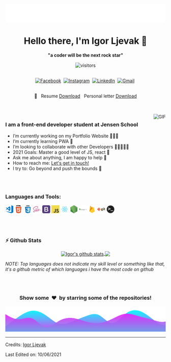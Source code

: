 <img src="https://raw.githubusercontent.com/IttzyTT/IttzyTT/349379a395e29c5ab57d1ef59f6ecbe479ed928a/wave%20(1).svg" alt="wave design" />
  <h1 align="center"><b>Hello there, I'm Igor Ljevak 👋</b></h1>


<div align="center">
  <p><b>"a coder will be the next rock star"</b></p>
</div>

<p align="center">
    <img align="center" alt="visitors" src="https://gpvc.arturio.dev/ittzyTT" />
</p>

<p align="center">
<br>
<a href="https://www.facebook.com/ljevak/"><img src="https://img.shields.io/badge/facebook-%231877F2.svg?&style=for-the-badge&logo=facebook&logoColor=white" alt="Facebook" /></a>&nbsp;
<a href="https://www.instagram.com/ilj_photo/"><img src="https://img.shields.io/badge/instagram-%23E4405F.svg?&style=for-the-badge&logo=instagram&logoColor=white" alt="Instagram" /></a>&nbsp;
<a href="https://www.linkedin.com/in/igorljevak/"><img src="https://img.shields.io/badge/linkedin-%230077B5.svg?&style=for-the-badge&logo=linkedin&logoColor=white" alt="LinkedIn" /></a>&nbsp;
<a href="mailto:igorljevak@gmail.com?subject=Hey%20Igor"><img src="https://img.shields.io/badge/gmail-%23D14836.svg?&style=for-the-badge&logo=gmail&logoColor=white" alt="Gmail"/></a>&nbsp;
</p>
<p align="center">
  <br>
    📑 &nbsp; Resume <a href="https://github.com/IttzyTT/IttzyTT/raw/main/Igor_Ljevak_CV.pdf" alt?"cv">Download</a>
    &nbsp; Personal letter <a href="https://github.com/IttzyTT/IttzyTT/raw/main/Igor_Ljevak_PB.pdf" alt="Personal letter">Download</a>
  </p>

<br>
<br>

<img align="right" height="260px" alt="GIF" src="https://i.pinimg.com/originals/e4/26/70/e426702edf874b181aced1e2fa5c6cde.gif" />

### I am a front-end developer student at Jensen School
- I’m currently working on my Portfolio Website 👨🏽‍💻
- I’m currently learning PWA 📱
- I’m looking to collaborate with other Developers 👩🏽‍🤝‍👨🏾 
- 2021 Goals: Master a good level of JS, react 🥅 
- Ask me about anything, I am happy to help 💬 
- How to reach me: [Let's get in touch!][linkedin] 
- I try to: Go beyond and push the bounds 🧗  


<br>
<br>

### Languages and Tools: 
<code><img height="25" src="https://raw.githubusercontent.com/github/explore/80688e429a7d4ef2fca1e82350fe8e3517d3494d/topics/visual-studio-code/visual-studio-code.png"></code>
<code><img height="25" src="https://raw.githubusercontent.com/github/explore/80688e429a7d4ef2fca1e82350fe8e3517d3494d/topics/html/html.png"></code>
<code><img height="25" src="https://raw.githubusercontent.com/github/explore/80688e429a7d4ef2fca1e82350fe8e3517d3494d/topics/css/css.png"></code>
<code><img height="25" src="https://raw.githubusercontent.com/github/explore/80688e429a7d4ef2fca1e82350fe8e3517d3494d/topics/sass/sass.png"></code>
<code><img height="25" src="https://raw.githubusercontent.com/github/explore/80688e429a7d4ef2fca1e82350fe8e3517d3494d/topics/bootstrap/bootstrap.png"></code>
<code><img height="25" src="https://raw.githubusercontent.com/github/explore/80688e429a7d4ef2fca1e82350fe8e3517d3494d/topics/javascript/javascript.png"></code>
<code><img height="25" src="https://raw.githubusercontent.com/github/explore/80688e429a7d4ef2fca1e82350fe8e3517d3494d/topics/react/react.png"></code>
<code><img height="25" src="https://raw.githubusercontent.com/github/explore/80688e429a7d4ef2fca1e82350fe8e3517d3494d/topics/nodejs/nodejs.png"></code>
<code><img height="25" src="https://raw.githubusercontent.com/github/explore/80688e429a7d4ef2fca1e82350fe8e3517d3494d/topics/mongodb/mongodb.png"></code>
<code><img height="25" src="https://raw.githubusercontent.com/github/explore/80688e429a7d4ef2fca1e82350fe8e3517d3494d/topics/firebase/firebase.png"></code>
<code><img height="25" src="https://raw.githubusercontent.com/github/explore/80688e429a7d4ef2fca1e82350fe8e3517d3494d/topics/git/git.png"></code>
<code><img height="25" src="https://raw.githubusercontent.com/github/explore/80688e429a7d4ef2fca1e82350fe8e3517d3494d/topics/terminal/terminal.png"></code>


<br>
<br>


### :zap: Github Stats

<div align="center">
<a href="https://github.com/anuraghazra/github-readme-stats">
  <img align="center" width="410px"  src="https://github-readme-stats.vercel.app/api?username=ittzytt&show_icons=true&include_all_commits=true&theme=material-palenight" alt="Igor's github stats" />
</a>
<a href="https://github.com/anuraghazra/github-readme-stats">
  <!-- Change the `github-readme-stats.anuraghazra1.vercel.app` to `github-readme-stats.vercel.app`  -->
  <img align="center" width="410x"  src="https://github-readme-stats.vercel.app/api/top-langs/?username=ittzytt&layout=compact&theme=material-palenight" />
</a>
</div>

*NOTE: Top languages does not indicate my skill level or something like that, it's a github metric of which languages i have the most code on github*

<br>
<br>

<div align="center">
<h3 align="center">Show some &nbsp;❤️&nbsp; by starring some of the repositories!</h3>
</div>
<img src="https://raw.githubusercontent.com/IttzyTT/IttzyTT/b29f892692e50135d436a01a2fc747205114be2d/wave%20(3).svg" alt="wave design" />



[instagram]: https://www.instagram.com/ilj_photo/
[linkedin]: https://www.linkedin.com/in/igorljevak/
-----
Credits: [Igor Ljevak](https://github.com/ittzytt)

Last Edited on: 10/06/2021

